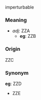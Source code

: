 imperturbable
### Meaning
+ _adj_: ZZA
    + __eg__: ZZB

### Origin

ZZC

### Synonym

__eg__: ZZD

+ ZZE


